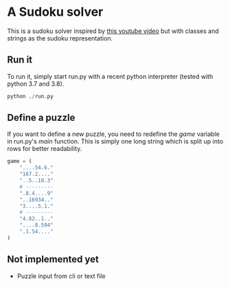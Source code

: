 # A Sudoku solver

This is a sudoku solver inspired by [this youtube video][1] but with classes
and strings as the sudoku representation.

## Run it

To run it, simply start run.py with a recent python interpreter
(tested with python 3.7 and 3.8).

```python
python ./run.py
```

## Define a puzzle

If you want to define a new puzzle, you need to redefine the *game* variable
in run.py's *main* function. This is simply one long string which is split up
into rows for better readability.

```python
game = (
    "....54.6."
    "167.2...."
    "..5..18.3"
    # ---------
    ".8.4....9"
    "..16934.."
    "3....5.1."
    # ---------
    "4.82..1.."
    "....8.594"
    ".1.54...."
)
```

## Not implemented yet

* Puzzle input from cli or text file

[1]: https://www.youtube.com/watch?v=G_UYXzGuqvM
